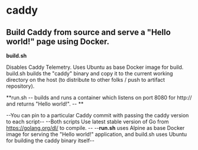 # caddy

## Build Caddy from source and serve a "Hello world!" page using Docker. 

**build.sh**

Disables Caddy Telemetry. 
Uses Ubuntu as base Docker image for build. 
build.sh builds the "caddy" binary and copy it to the current working directory on the host (to distribute to other folks / push to artifact repository). 


**run.sh -- 
builds and runs a container which listens on port 8080 for http:// and returns "Hello world!". 
-- **

--You can pin to a particular Caddy commit with passing the caddy version to each script--
--Both scripts Use latest stable version of Go from https://golang.org/dl/ to compile. --
--**run.sh** uses Alpine as base Docker image for serving the "Hello world!" application, 
and build.sh uses Ubuntu for building the caddy binary itself--
